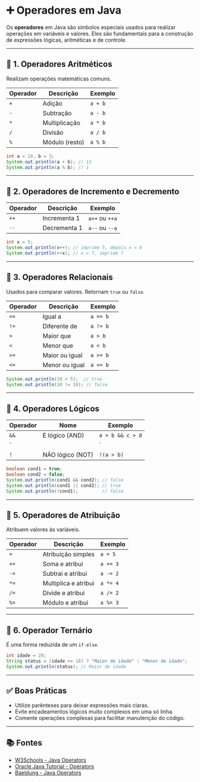 # ➕ Operadores em Java

Os **operadores** em Java são símbolos especiais usados para realizar operações em variáveis e valores. Eles são fundamentais para a construção de expressões lógicas, aritméticas e de controle.

---

## 🧮 1. Operadores Aritméticos

Realizam operações matemáticas comuns.

| Operador | Descrição        | Exemplo        |
|----------|------------------|----------------|
| `+`      | Adição           | `a + b`        |
| `-`      | Subtração        | `a - b`        |
| `*`      | Multiplicação    | `a * b`        |
| `/`      | Divisão          | `a / b`        |
| `%`      | Módulo (resto)   | `a % b`        |

```java
int a = 10, b = 3;
System.out.println(a + b); // 13
System.out.println(a % b); // 1
```

---

## 🔁 2. Operadores de Incremento e Decremento

| Operador | Descrição       | Exemplo        |
|----------|-----------------|----------------|
| `++`     | Incrementa 1     | `a++` ou `++a` |
| `--`     | Decrementa 1     | `a--` ou `--a` |

```java
int x = 5;
System.out.println(x++); // imprime 5, depois x = 6
System.out.println(++x); // x = 7, imprime 7
```

---

## 🧮 3. Operadores Relacionais

Usados para comparar valores. Retornam `true` ou `false`.

| Operador | Descrição          | Exemplo        |
|----------|--------------------|----------------|
| `==`     | Igual a            | `a == b`       |
| `!=`     | Diferente de       | `a != b`       |
| `>`      | Maior que          | `a > b`        |
| `<`      | Menor que          | `a < b`        |
| `>=`     | Maior ou igual     | `a >= b`       |
| `<=`     | Menor ou igual     | `a <= b`       |

```java
System.out.println(10 > 5);  // true
System.out.println(10 != 10); // false
```

---

## 🧠 4. Operadores Lógicos

| Operador | Nome              | Exemplo        |
|----------|-------------------|----------------|
| `&&`     | E lógico (AND)    | `a > b && c > d` |
| `||`     | OU lógico (OR)    | `a > b || c > d` |
| `!`      | NÃO lógico (NOT)  | `!(a > b)`       |

```java
boolean cond1 = true;
boolean cond2 = false;
System.out.println(cond1 && cond2); // false
System.out.println(cond1 || cond2); // true
System.out.println(!cond1);         // false
```

---

## 🧾 5. Operadores de Atribuição

Atribuem valores às variáveis.

| Operador | Descrição               | Exemplo        |
|----------|-------------------------|----------------|
| `=`      | Atribuição simples      | `a = 5`        |
| `+=`     | Soma e atribui          | `a += 3`       |
| `-=`     | Subtrai e atribui       | `a -= 2`       |
| `*=`     | Multiplica e atribui    | `a *= 4`       |
| `/=`     | Divide e atribui        | `a /= 2`       |
| `%=`     | Módulo e atribui        | `a %= 3`       |

---

## 🧩 6. Operador Ternário

É uma forma reduzida de um `if-else`.

```java
int idade = 20;
String status = (idade >= 18) ? "Maior de idade" : "Menor de idade";
System.out.println(status); // Maior de idade
```

---

## ✅ Boas Práticas

- Utilize parênteses para deixar expressões mais claras.
- Evite encadeamentos lógicos muito complexos em uma só linha.
- Comente operações complexas para facilitar manutenção do código.

---

## 📚 Fontes

- [W3Schools - Java Operators](https://www.w3schools.com/java/java_operators.asp)
- [Oracle Java Tutorial - Operators](https://docs.oracle.com/javase/tutorial/java/nutsandbolts/operators.html)
- [Baeldung - Java Operators](https://www.baeldung.com/java-operators)
